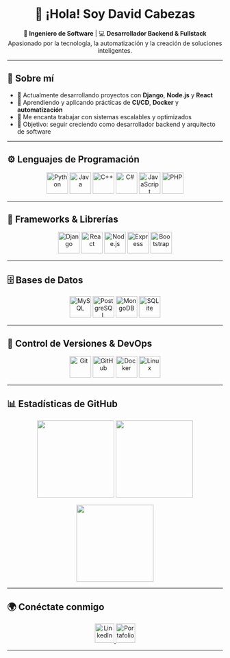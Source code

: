 <h1 align="center">👋 ¡Hola! Soy <strong>David Cabezas</strong></h1>

<p align="center">
  🚀 <strong>Ingeniero de Software</strong> | 💻 <strong>Desarrollador Backend & Fullstack</strong>  
  <br>
  Apasionado por la tecnología, la automatización y la creación de soluciones inteligentes.
</p>

---

## 🧠 Sobre mí

- 💼 Actualmente desarrollando proyectos con **Django**, **Node.js** y **React**  
- 🌱 Aprendiendo y aplicando prácticas de **CI/CD**, **Docker** y **automatización**  
- 🧰 Me encanta trabajar con sistemas escalables y optimizados  
- 🎯 Objetivo: seguir creciendo como desarrollador backend y arquitecto de software  

---

## ⚙️ Lenguajes de Programación

<p align="center">
  <img src="https://cdn.jsdelivr.net/gh/devicons/devicon/icons/python/python-original.svg" width="50" height="50" alt="Python"/>
  <img src="https://cdn.jsdelivr.net/gh/devicons/devicon/icons/java/java-original.svg" width="50" height="50" alt="Java"/>
  <img src="https://cdn.jsdelivr.net/gh/devicons/devicon/icons/cplusplus/cplusplus-original.svg" width="50" height="50" alt="C++"/>
  <img src="https://cdn.jsdelivr.net/gh/devicons/devicon/icons/csharp/csharp-original.svg" width="50" height="50" alt="C#"/>
  <img src="https://cdn.jsdelivr.net/gh/devicons/devicon/icons/javascript/javascript-original.svg" width="50" height="50" alt="JavaScript"/>
  <img src="https://cdn.jsdelivr.net/gh/devicons/devicon/icons/php/php-original.svg" width="50" height="50" alt="PHP"/>
</p>

---

## 🧩 Frameworks & Librerías

<p align="center">
  <img src="https://cdn.jsdelivr.net/gh/devicons/devicon/icons/django/django-plain.svg" width="50" height="50" alt="Django"/>
  <img src="https://cdn.jsdelivr.net/gh/devicons/devicon/icons/react/react-original.svg" width="50" height="50" alt="React"/>
  <img src="https://cdn.jsdelivr.net/gh/devicons/devicon/icons/nodejs/nodejs-original.svg" width="50" height="50" alt="Node.js"/>
  <img src="https://cdn.jsdelivr.net/gh/devicons/devicon/icons/express/express-original.svg" width="50" height="50" alt="Express"/>
  <img src="https://cdn.jsdelivr.net/gh/devicons/devicon/icons/bootstrap/bootstrap-original.svg" width="50" height="50" alt="Bootstrap"/>
</p>

---

## 🗄️ Bases de Datos

<p align="center">
  <img src="https://cdn.jsdelivr.net/gh/devicons/devicon/icons/mysql/mysql-original.svg" width="50" height="50" alt="MySQL"/>
  <img src="https://cdn.jsdelivr.net/gh/devicons/devicon/icons/postgresql/postgresql-original.svg" width="50" height="50" alt="PostgreSQL"/>
  <img src="https://cdn.jsdelivr.net/gh/devicons/devicon/icons/mongodb/mongodb-original.svg" width="50" height="50" alt="MongoDB"/>
  <img src="https://cdn.jsdelivr.net/gh/devicons/devicon/icons/sqlite/sqlite-original.svg" width="50" height="50" alt="SQLite"/>
</p>

---

## 🧰 Control de Versiones & DevOps

<p align="center">
  <img src="https://cdn.jsdelivr.net/gh/devicons/devicon/icons/git/git-original.svg" width="50" height="50" alt="Git"/>
  <img src="https://cdn.jsdelivr.net/gh/devicons/devicon/icons/github/github-original.svg" width="50" height="50" alt="GitHub"/>
  <img src="https://cdn.jsdelivr.net/gh/devicons/devicon/icons/docker/docker-original.svg" width="50" height="50" alt="Docker"/>
  <img src="https://cdn.jsdelivr.net/gh/devicons/devicon/icons/linux/linux-original.svg" width="50" height="50" alt="Linux"/>
</p>

---

## 📊 Estadísticas de GitHub

<p align="center">
  <img src="https://github-readme-stats.vercel.app/api?username=heymrdave115&show_icons=true&theme=tokyonight" height="180em"/>
  <img src="https://github-readme-stats.vercel.app/api/top-langs/?username=heymrdave115&layout=compact&theme=tokyonight" height="180em"/>
</p>

<p align="center">
  <img src="https://github-readme-streak-stats.herokuapp.com/?user=heymrdave115&theme=tokyonight" height="180em"/>
</p>

---

## 🌍 Conéctate conmigo

<p align="center">
  <a href="https://www.linkedin.com/in/david-cabezas-69026032b/" target="_blank">
    <img src="https://cdn.jsdelivr.net/gh/devicons/devicon/icons/linkedin/linkedin-original.svg" width="45" height="45" alt="LinkedIn"/>
  </a>
  <a href="https://heymrdave115.pythonanywhere.com/" target="_blank">
    <img src="https://img.icons8.com/color/48/domain--v1.png" width="45" height="45" alt="Portafolio"/>
  </a>
</p>

---

